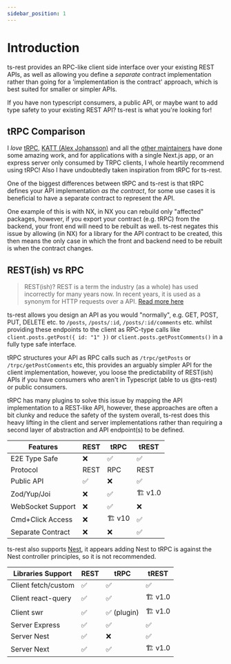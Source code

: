 ```yaml
---
sidebar_position: 1
---
```


# Introduction

ts-rest provides an RPC-like client side interface over your existing REST APIs, as well as allowing you define a _separate_ contract implementation rather than going for a 'implementation is the contract' approach, which is best suited for smaller or simpler APIs.

If you have non typescript consumers, a public API, or maybe want to add type safety to your existing REST API? ts-rest is what you're looking for!

## tRPC Comparison

I _love_ [tRPC](https://trpc.io/), [KATT (Alex Johansson)](https://github.com/KATT) and all the [other maintainers](https://github.com/trpc/trpc/graphs/contributors) have done some amazing work, and for applications with a single Next.js app, or an express server only consumed by TRPC clients, I whole heartily recommend using tRPC! Also I have undoubtedly taken inspiration from tRPC for ts-rest.

One of the biggest differences between tRPC and ts-rest is that tRPC defines your API implementation _as the contract_, for some use cases it is beneficial to have a separate contract to represent the API.

One example of this is with NX, in NX you can rebuild only "affected" packages, however, if you export your contract (e.g. tRPC) from the backend, your front end will need to be rebuilt as well. ts-rest negates this issue by allowing (in NX) for a library for the API contract to be created, this then means the only case in which the front and backend need to be rebuilt is when the contract changes.

## REST(ish) vs RPC

> REST(ish)? REST is a term the industry (as a whole) has used incorrectly for many years now. In recent years, it is used as a synonym for HTTP requests over a API. [Read more here](https://htmx.org/essays/how-did-rest-come-to-mean-the-opposite-of-rest/)

ts-rest allows you design an API as you would "normally", e.g. GET, POST, PUT, DELETE etc. to `/posts`, `/posts/:id`, `/posts/:id/comments` etc. whilst providing these endpoints to the client as RPC-type calls like `client.posts.getPost({ id: "1" })` or `client.posts.getPostComments()` in a fully type safe interface.

tRPC structures your API as RPC calls such as `/trpc/getPosts` or `/trpc/getPostComments` etc, this provides an arguably simpler API for the client implementation, however, you loose the predictability of REST(ish) APIs if you have consumers who aren't in Typescript (able to us @ts-rest) or public consumers.

tRPC has many plugins to solve this issue by mapping the API implementation to a REST-like API, however, these approaches are often a bit clunky and reduce the safety of the system overall, ts-rest does this heavy lifting in the client and server implementations rather than requiring a second layer of abstraction and API endpoint(s) to be defined.

| **Features**      | REST | tRPC  | tREST  |
| ----------------- | ---- | ----- | ------ |
| E2E Type Safe     | ❌   | ✅    | ✅     |
| Protocol          | REST | RPC   | REST   |
| Public API        | ✅   | ❌    | ✅     |
| Zod/Yup/Joi       | ❌   | ✅    | 🏗 v1.0 |
| WebSocket Support | ❌   | ✅    | ❌     |
| Cmd+Click Access  | ❌   | 🏗 v10 | ✅     |
| Separate Contract | ❌   | ❌    | ✅     |

ts-rest also supports [Nest](https://nestjs.com/), it appears adding Nest to tRPC is against the Nest controller principles, so it is not recommended.

| **Libraries Support** | REST | tRPC        | tREST  |
| --------------------- | ---- | ----------- | ------ |
| Client fetch/custom   | ✅   | ✅          | ✅     |
| Client react-query    | ✅   | ✅          | 🏗 v1.0 |
| Client swr            | ✅   | ✅ (plugin) | 🏗 v1.0 |
| Server Express        | ✅   | ✅          | ✅     |
| Server Nest           | ✅   | ❌          | ✅     |
| Server Next           | ✅   | ✅          | 🏗 v1.0 |
